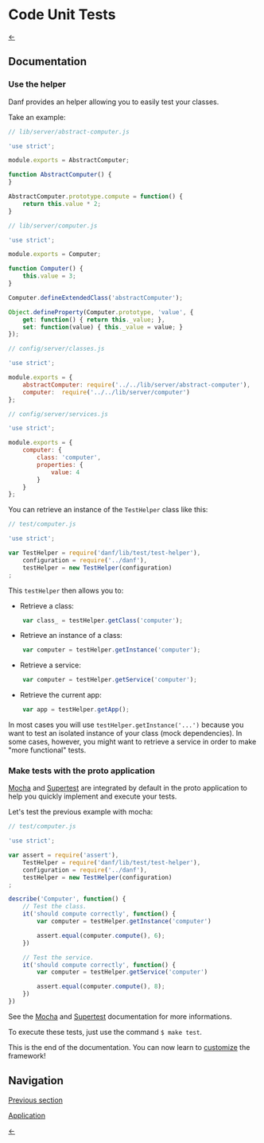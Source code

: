 Code Unit Tests
===============

[←](index.md)

Documentation
-------------

### Use the helper

Danf provides an helper allowing you to easily test your classes.

Take an example:

```javascript
// lib/server/abstract-computer.js

'use strict';

module.exports = AbstractComputer;

function AbstractComputer() {
}

AbstractComputer.prototype.compute = function() {
    return this.value * 2;
}
```

```javascript
// lib/server/computer.js

'use strict';

module.exports = Computer;

function Computer() {
    this.value = 3;
}

Computer.defineExtendedClass('abstractComputer');

Object.defineProperty(Computer.prototype, 'value', {
    get: function() { return this._value; },
    set: function(value) { this._value = value; }
});
```

```javascript
// config/server/classes.js

'use strict';

module.exports = {
    abstractComputer: require('../../lib/server/abstract-computer'),
    computer:  require('../../lib/server/computer')
};
```

```javascript
// config/server/services.js

'use strict';

module.exports = {
    computer: {
        class: 'computer',
        properties: {
            value: 4
        }
    }
};
```
You can retrieve an instance of the `TestHelper` class like this:

```javascript
// test/computer.js

'use strict';

var TestHelper = require('danf/lib/test/test-helper'),
    configuration = require('../danf'),
    testHelper = new TestHelper(configuration)
;
```

This `testHelper` then allows you to:

* Retrieve a class:
```javascript
    var class_ = testHelper.getClass('computer');
```

* Retrieve an instance of a class:
```javascript
    var computer = testHelper.getInstance('computer');
```

* Retrieve a service:
```javascript
    var computer = testHelper.getService('computer');
```

* Retrieve the current app:
```javascript
    var app = testHelper.getApp();
```

In most cases you will use `testHelper.getInstance('...')` because you want to test an isolated instance of your class (mock dependencies). In some cases, however, you might want to retrieve a service in order to make "more functional" tests.

### Make tests with the proto application

[Mocha](https://github.com/mochajs/mocha) and [Supertest](https://github.com/tj/supertest) are integrated by default in the proto application to help you quickly implement and execute your tests.

Let's test the previous example with mocha:

```javascript
// test/computer.js

'use strict';

var assert = require('assert'),
    TestHelper = require('danf/lib/test/test-helper'),
    configuration = require('../danf'),
    testHelper = new TestHelper(configuration)
;

describe('Computer', function() {
    // Test the class.
    it('should compute correctly', function() {
        var computer = testHelper.getInstance('computer')

        assert.equal(computer.compute(), 6);
    })

    // Test the service.
    it('should compute correctly', function() {
        var computer = testHelper.getService('computer')

        assert.equal(computer.compute(), 8);
    })
})
```

See the [Mocha](https://github.com/mochajs/mocha) and [Supertest](https://github.com/tj/supertest) documentation for more informations.

To execute these tests, just use the command `$ make test`.

This is the end of the documentation. You can now learn to [customize](../customize/index.md) the framework!

Navigation
----------

[Previous section](ajax-app.md)

[Application](../test/tests.md)

[←](index.md)